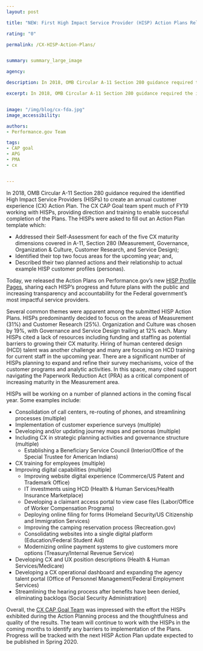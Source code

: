 ```yaml
---
layout: post

title: "NEW: First High Impact Service Provider (HISP) Action Plans Released"

rating: "0"

permalink: /CX-HISP-Action-Plans/


summary: summary_large_image

agency:

description: In 2018, OMB Circular A-11 Section 280 guidance required the identified High Impact Service Providers (HISPs) to create an annual customer experience (CX) Action Plan. The CX CAP Goal team spent much of FY19 working with HISPs, providing direction and training to enable successful completion of the Plans.

excerpt: In 2018, OMB Circular A-11 Section 280 guidance required the identified High Impact Service Providers (HISPs) to create an annual customer experience (CX) Action Plan. The CX CAP Goal team spent much of FY19 working with HISPs, providing direction and training to enable successful completion of the Plans.


image: "/img/blog/cx-fda.jpg"
image_accessibility:

authors:
- Performance.gov Team

tags:
- CAP goal
- APG
- PMA
- cx


---
```

In 2018, OMB Circular A-11 Section 280 guidance required the identified High Impact Service Providers (HISPs) to create an annual customer experience (CX) Action Plan. The CX CAP Goal team spent much of FY19 working with HISPs, providing direction and training to enable successful completion of the Plans. The HISPs were asked to fill out an Action Plan template which:
- Addressed their Self-Assessment for each of the five CX maturity dimensions covered in A-11, Section 280 (Measurement, Governance, Organization & Culture, Customer Research, and Service Design);
- Identified their top two focus areas for the upcoming year; and,
- Described their two planned actions and their relationship to actual example HISP customer profiles (personas).

Today, we released the Action Plans on Performance.gov’s new [HISP Profile Pages](https://www.performance.gov/cx/), sharing each HISP’s progress and future plans with the public and increasing transparency and accountability for the Federal government’s most impactful service providers.

Several common themes were apparent among the submitted HISP Action Plans. HISPs predominantly decided to focus on the areas of Measurement (31%) and Customer Research (25%). Organization and Culture was chosen by 19%, with Governance and Service Design trailing at 12% each. Many HISPs cited a lack of resources including funding and staffing as potential barriers to growing their CX maturity. Hiring of human centered design (HCD) talent was another challenge and many are focusing on HCD training for current staff in the upcoming year. There are a significant number of HISPs planning to expand and refine their survey mechanisms, voice of the customer programs and analytic activities. In this space, many cited support navigating the Paperwork Reduction Act (PRA) as a critical component of increasing maturity in the Measurement area.

HISPs will be working on a number of planned actions in the coming fiscal year. Some examples include:
- Consolidation of call centers, re-routing of phones, and streamlining processes (multiple)
- Implementation of customer experience surveys (multiple)
- Developing and/or updating journey maps and personas (multiple)
- Including CX in strategic planning activities and governance structure (multiple)
  - Establishing a Beneficiary Service Council (Interior/Office of the Special Trustee for American Indians)
- CX training for employees (multiple)
- Improving digital capabilities (multiple)
  - Improving website digital experience (Commerce/US Patent and Trademark Office)
  - IT investments using HCD (Health & Human Services/Health Insurance Marketplace)
  - Developing a claimant access portal to view case files (Labor/Office of Worker Compensation Programs)
  - Deploying online filing for forms (Homeland Security/US Citizenship and Immigration Services)
  - Improving the camping reservation process (Recreation.gov)
  - Consolidating websites into a single digital platform (Education/Federal Student Aid)
  - Modernizing online payment systems to give customers more options (Treasury/Internal Revenue Service)
- Developing CX and UX position descriptions (Health & Human Services/Medicare)
- Developing a CX operational dashboard and expanding the agency talent portal (Office of Personnel Management/Federal Employment Services)
- Streamlining the hearing process after benefits have been denied, eliminating backlogs (Social Security Administration)

Overall, the [CX CAP Goal Team](https://www.performance.gov/CAP/cx/) was impressed with the effort the HISPs exhibited during the Action Planning process and the thoughtfulness and quality of the results. The team will continue to work with the HISPs in the coming months to identify any barriers to implementation of the Plans. Progress will be tracked with the next HISP Action Plan update expected to be published in Spring 2020.
